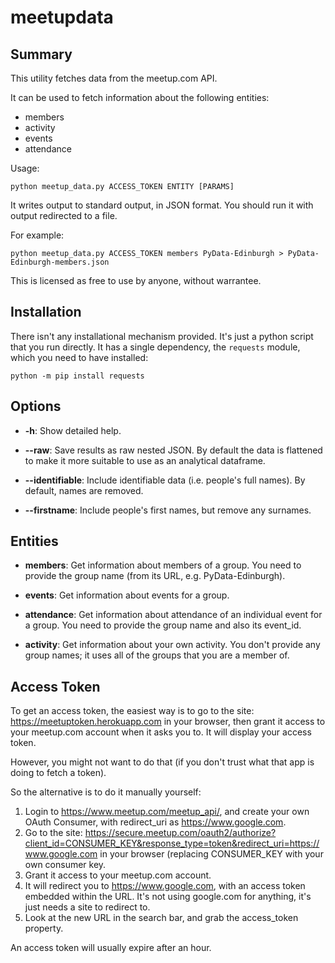 # meetupdata

Summary
-------

This utility fetches data from the meetup.com API.

It can be used to fetch information about the following entities:
  - members
  - activity
  - events
  - attendance

Usage:

    python meetup_data.py ACCESS_TOKEN ENTITY [PARAMS]

It writes output to standard output, in JSON format. You should run it with
output redirected to a file.

For example:

    python meetup_data.py ACCESS_TOKEN members PyData-Edinburgh > PyData-Edinburgh-members.json


This is licensed as free to use by anyone, without warrantee.


Installation
------------

There isn't any installational mechanism provided. It's just a python
script that you run directly. It has a single dependency, the `requests`
module, which you need to have installed:

    python -m pip install requests


Options
-------

  - **-h**: Show detailed help.

  - **--raw**: Save results as raw nested JSON. By default the data is
               flattened to make it more suitable to use as an analytical
               dataframe.

  - **--identifiable**: Include identifiable data (i.e. people's full names).
                        By default, names are removed.

  - **--firstname**: Include people's first names, but remove any surnames.


Entities
--------

  - **members**: Get information about members of a group. You need to
    provide the group name (from its URL, e.g. PyData-Edinburgh).

  - **events**: Get information about events for a group.

  - **attendance**: Get information about attendance of an individual event
    for a group. You need to provide the group name and also its event_id.

  - **activity**: Get information about your own activity. You don't
    provide any group names; it uses all of the groups that you are
    a member of.


Access Token
------------

To get an access token, the easiest way is to go to the site:
        https://meetuptoken.herokuapp.com
in your browser, then grant it access to your meetup.com account when it asks
you to. It will display your access token.

However, you might not want to do that (if you don\'t trust what that app
is doing to fetch a token).

So the alternative is to do it manually yourself:

   1. Login to https://www.meetup.com/meetup_api/, and create your own
      OAuth Consumer, with redirect_uri as https://www.google.com.
   2. Go to the site:
        https://secure.meetup.com/oauth2/authorize?client_id=CONSUMER_KEY&response_type=token&redirect_uri=https://www.google.com
      in your browser (replacing CONSUMER_KEY with your own consumer key.
   3. Grant it access to your meetup.com account.
   4. It will redirect you to https://www.google.com, with an access token
      embedded within the URL. It's not using google.com for anything, it's
      just needs a site to redirect to.
   5. Look at the new URL in the search bar, and grab the access_token
      property.

An access token will usually expire after an hour.

